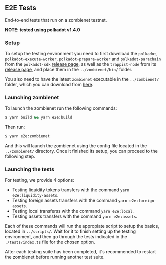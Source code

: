 ## E2E Tests

End-to-end tests that run on a zombienet testnet.

**NOTE: tested using polkadot v1.4.0**

### Setup

To setup the testing environment you need to first download the `polkadot`, `polkadot-execute-worker`, `polkadot-prepare-worker` and `polkadot-parachain` from the `polkadot-sdk` [release page](https://github.com/paritytech/polkadot-sdk/releases/latest), as well as the `trappist-node` from its [release page](https://github.com/paritytech/trappist/releases/latest), and place them in the `../zombienet/bin/` folder.

You also need to have the latest `zombienet` executable in the `../zombienet/` folder, which you can download from [here](https://github.com/paritytech/zombienet/releases/latest).
 
### Launching zombienet

To launch the zombienet run the following commands:
```bash
$ yarn build && yarn e2e:build
```
Then run:
```bash
$ yarn e2e:zombienet
```
And this will launch the zombienet using the config file located in the `../zombienet/` directory. Once it finished its setup, you can proceed to the following step.

### Launching the tests

For testing, we provide 4 options:

* Testing liquidity tokens transfers with the command `yarn e2e:liquidity-assets`.
* Testing foreign assets transfers with the command `yarn e2e:foreign-assets`.
* Testing local transferss with the command `yarn e2e:local`.
* Testing assets transfers with the command `yarn e2e:assets`.

Each of these commands will run the appropiate script to setup the basics, located in `../scripts/`. Wait for it to finish setting up the testing environment, and then go through the tests indicated in the `./tests/index.ts` file for the chosen option.

After each testing suite has been completed, it's recommended to restart the zombienet before running another test suite.

